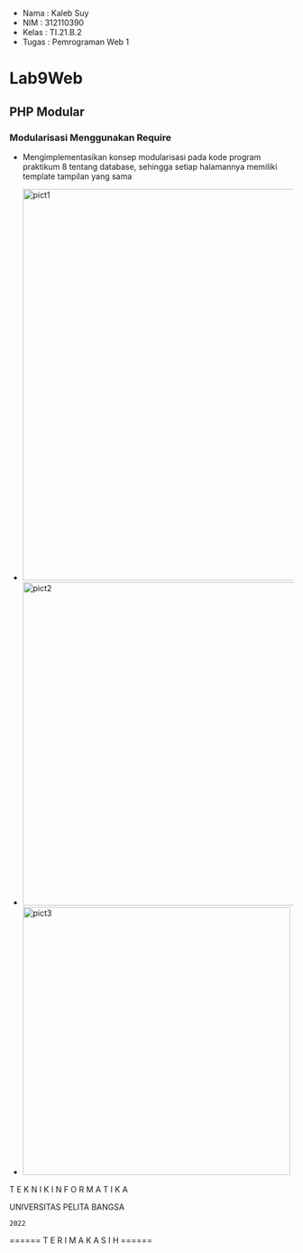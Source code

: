 - Nama    : Kaleb Suy
- NIM     : 312110390
- Kelas   : TI.21.B.2
- Tugas   : Pemrograman Web 1 

# Lab9Web
## PHP Modular
### Modularisasi Menggunakan Require
- Mengimplementasikan konsep modularisasi pada kode program praktikum 8 tentang database, sehingga setiap halamannya memiliki template tampilan yang sama

- <img width="693" alt="pict1" src="https://user-images.githubusercontent.com/92831647/205417802-7ca06fd2-18b9-4122-b37f-0f3efda13589.png">

- <img width="572" alt="pict2" src="https://user-images.githubusercontent.com/92831647/205417807-478bf2c7-ee10-47a1-9546-e0d5c0e2bdf7.png">

- <img width="474" alt="pict3" src="https://user-images.githubusercontent.com/92831647/205417809-9ead083e-1ee2-40dd-940a-5670af23251b.png">

 T E K N I K   I N F O R M A T I K A
 
 UNIVERSITAS PELITA BANGSA
 
    2022
    
====== T E R I M A K A S I H ======
